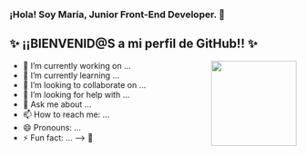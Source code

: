 ### ¡Hola! Soy María, Junior Front-End Developer. 👋

## ✨ ¡¡BIENVENID@S a mi perfil de GitHub!! ✨

<img align="right" width="150" height="150" src="https://www.freepik.es/vector-gratis/diseno-plano-programador-mujer-codificacion_5359376.htm#page=6&query=woman+developer&position=17">





- 🔭 I’m currently working on ...
- 🌱 I’m currently learning ...
- 👯 I’m looking to collaborate on ...
- 🤔 I’m looking for help with ...
- 💬 Ask me about ...
- 📫 How to reach me: ...
- 😄 Pronouns: ...
- ⚡ Fun fact: ...
-->
👋
